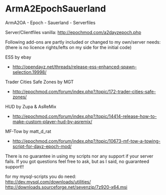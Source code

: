ArmA2EpochSauerland
===================

ArmA2OA - Epoch - Sauerland - Serverfiles

Server/Clientfiles vanilla:
http://epochmod.com/a2dayzepoch.php 


Following add-ons are partly included or changed to my own/server needs:
(there is no licence rights/lefts on my side for the initial code)

ESS by ebay 
- http://opendayz.net/threads/release-ess-enhanced-spawn-selection.19998/

Trader Cities Safe Zones by MGT 
- http://epochmod.com/forum/index.php?/topic/172-trader-cities-safe-zones/

HUD by Zupa & AsReMix 
- http://epochmod.com/forum/index.php?/topic/14414-release-how-to-make-custom-player-hud-by-asremix/

MF-Tow by matt_d_rat 
- http://epochmod.com/forum/index.php?/topic/10673-mf-tow-a-towing-script-for-dayz-epoch-mod/


There is no guarantee in using my scripts nor any support if your server fails. 
If you got questions feel free to ask, but as I said, no guaranteed support!!

for my mysql-scripts you do need: 
http://dev.mysql.com/downloads/utilities/
http://downloads.sourceforge.net/sevenzip/7z920-x64.msi
